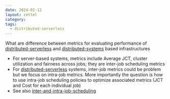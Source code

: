 ```yaml
---
date: 2024-02-12
layout: zettel
category: 
tags:
  - distributed-serverless
---
```

What are difference between metrics for evaluating performance of [distributed-serverless](distributed-serverless.md) and [distributed-systems](../distributed-systems/distributed-systems.md) based infrastructures
- For server-based systems, metrics include Average JCT, cluster utilization and fairness across jobs; they are inter-job scheduling metrics
- For [distributed-serverless](distributed-serverless.md) systems, inter-job metrics could be problem but we focus on intra-job metrics. More importantly the question is how to use intra-job scheduling policies to optimize associated metrics (JCT and Cost for each individual job)
- See also [inter-and-intra-job-scheduling](inter-and-intra-job-scheduling.md)